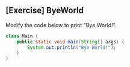 ## \[Exercise\] ByeWorld

Modify the code below to print "Bye World!".

```java
class Main {
    public static void main(String[] args) {
        System.out.println("Bye World!");
    }
}
```
